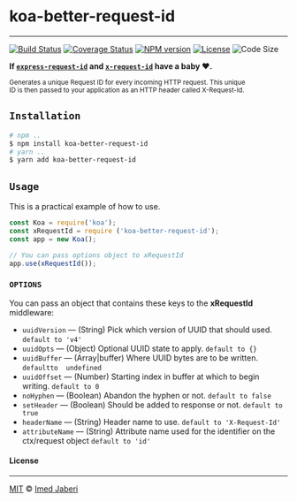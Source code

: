 # koa-better-request-id
---

[![Build Status][travis-img]][travis-url]
[![Coverage Status][coverage-img]][coverage-url]
[![NPM version][npm-badge]][npm-url]
[![License][license-badge]][license-url]
![Code Size][code-size-badge]

<!-- ***************** -->

[travis-img]: https://travis-ci.org/3imed-jaberi/koa-better-request-id.svg?branch=master
[travis-url]: https://travis-ci.org/3imed-jaberi/koa-better-request-id
[coverage-img]: https://coveralls.io/repos/github/3imed-jaberi/koa-better-request-id/badge.svg?branch=master
[coverage-url]: https://coveralls.io/github/3imed-jaberi/koa-better-request-id?branch=master
[npm-badge]: https://img.shields.io/npm/v/koa-better-request-id.svg?style=flat
[npm-url]: https://www.npmjs.com/package/koa-better-request-id
[license-badge]: https://img.shields.io/badge/license-MIT-green.svg?style=flat-square
[license-url]: https://github.com/3imed-jaberi/koa-better-request-id/blob/master/LICENSE
[code-size-badge]: https://img.shields.io/github/languages/code-size/3imed-jaberi/koa-better-request-id
[express-request-id]: https://www.npmjs.com/package/express-request-id
[koa-x-request-id]: https://www.npmjs.com/package/koa-x-request-id

<!-- ***************** -->

**If [`express-request-id`][express-request-id] and [`x-request-id`][koa-x-request-id] have a baby ❤️.**

<small> 
Generates a unique Request ID for every incoming HTTP request. This unique <br />
ID is then passed to your application as an HTTP header called X-Request-Id.
</small>


## `Installation`

```bash
# npm ..
$ npm install koa-better-request-id
# yarn ..
$ yarn add koa-better-request-id
```


## `Usage`

This is a practical example of how to use.

```javascript
const Koa = require('koa');
const xRequestId = require ('koa-better-request-id');
const app = new Koa();

// You can pass options object to xRequestId
app.use(xRequestId());
```

### `OPTIONS`

You can pass an object that contains these keys to the **xRequestId** middleware:

  - `uuidVersion` &mdash; (String) Pick which version of UUID that should used. `default to 'v4'`
  - `uuidOpts` &mdash; (Object) Optional UUID state to apply. `default to {}`
  - `uuidBuffer` &mdash; (Array|buffer) Where UUID bytes are to be written. `defaultto  undefined`
  - `uuidOffset` &mdash; (Number) Starting index in buffer at which to begin writing. `default to 0`
  - `noHyphen` &mdash; (Boolean) Abandon the hyphen or not. `default to false`
  - `setHeader` &mdash; (Boolean) Should be added to response or not. `default to true`
  - `headerName` &mdash; (String) Header name to use. `default to 'X-Request-Id'`
  - `attributeName` &mdash; (String) Attribute name used for the identifier on the ctx/request object `default to 'id'`


#### License
---

[MIT](LICENSE) &copy;	[Imed Jaberi](https://github.com/3imed-jaberi)
